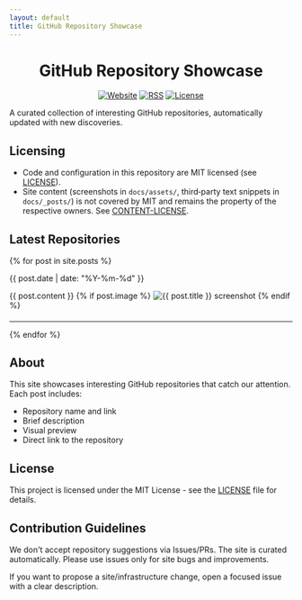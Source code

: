 ```yaml
---
layout: default
title: GitHub Repository Showcase
---
```


<div align="center">

# GitHub Repository Showcase

[![Website](https://img.shields.io/website?url=https%3A%2F%2Ftom-doerr.github.io%2Frepo_posts%2F&label=site&style=for-the-badge)](https://tom-doerr.github.io/repo_posts/)
[![RSS](https://img.shields.io/badge/RSS-feed-orange?logo=rss&style=for-the-badge)](https://tom-doerr.github.io/repo_posts/feed.xml)
[![License](https://img.shields.io/github/license/tom-doerr/repo_posts?style=for-the-badge)](../LICENSE)

</div>

A curated collection of interesting GitHub repositories, automatically updated with new discoveries.

## Licensing
- Code and configuration in this repository are MIT licensed (see [LICENSE](../LICENSE)).
- Site content (screenshots in `docs/assets/`, third‑party text snippets in `docs/_posts/`) is not covered by MIT and remains the property of the respective owners. See [CONTENT-LICENSE](../CONTENT-LICENSE.md).

## Latest Repositories

{% for post in site.posts %}
<article class="post">
  <p class="post-meta">{{ post.date | date: "%Y-%m-%d" }}</p>
  {{ post.content }}
  {% if post.image %}
  <img src="{{ post.image | relative_url }}" alt="{{ post.title }} screenshot">
  {% endif %}
  <h4><a href="{{ post.url | relative_url }}"></a></h4>
  <hr>
</article>
{% endfor %}

## About

This site showcases interesting GitHub repositories that catch our attention. Each post includes:
- Repository name and link
- Brief description
- Visual preview
- Direct link to the repository

## License

This project is licensed under the MIT License - see the [LICENSE](LICENSE) file for details.

## Contribution Guidelines

We don't accept repository suggestions via Issues/PRs. The site is curated automatically. Please use issues only for site bugs and improvements.

If you want to propose a site/infrastructure change, open a focused issue with a clear description.

